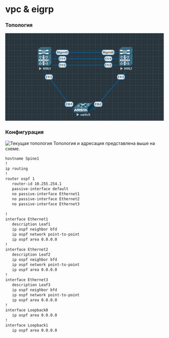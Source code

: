 # vpc & eigrp

### Топология
![топология](top.png "топология")

### Конфигурация
![Текущая топология](eve-ng_topology.png "Текущая топология")
Топология и адресация представлена выше на схеме.   

```
hostname Spine1
!
ip routing
!
router ospf 1
   router-id 10.255.254.1
   passive-interface default
   no passive-interface Ethernet1
   no passive-interface Ethernet2
   no passive-interface Ethernet3

!
interface Ethernet1
   description Leaf1
   ip ospf neighbor bfd
   ip ospf network point-to-point
   ip ospf area 0.0.0.0
!
interface Ethernet2
   description Leaf2
   ip ospf neighbor bfd
   ip ospf network point-to-point
   ip ospf area 0.0.0.0
!
interface Ethernet3
   description Leaf3
   ip ospf neighbor bfd
   ip ospf network point-to-point
   ip ospf area 0.0.0.0
!
interface Loopback0
   ip ospf area 0.0.0.0
!
interface Loopback1
   ip ospf area 0.0.0.0 
```
